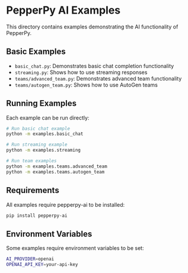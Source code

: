 # PepperPy AI Examples

This directory contains examples demonstrating the AI functionality of PepperPy.

## Basic Examples

- `basic_chat.py`: Demonstrates basic chat completion functionality
- `streaming.py`: Shows how to use streaming responses
- `teams/advanced_team.py`: Demonstrates advanced team functionality
- `teams/autogen_team.py`: Shows how to use AutoGen teams

## Running Examples

Each example can be run directly:

```bash
# Run basic chat example
python -m examples.basic_chat

# Run streaming example
python -m examples.streaming

# Run team examples
python -m examples.teams.advanced_team
python -m examples.teams.autogen_team
```

## Requirements

All examples require pepperpy-ai to be installed:

```bash
pip install pepperpy-ai
```

## Environment Variables

Some examples require environment variables to be set:

```bash
AI_PROVIDER=openai
OPENAI_API_KEY=your-api-key
```
